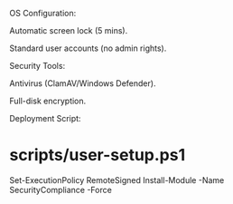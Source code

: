 OS Configuration:

Automatic screen lock (5 mins).

Standard user accounts (no admin rights).

Security Tools:

Antivirus (ClamAV/Windows Defender).

Full-disk encryption.

Deployment Script:
# scripts/user-setup.ps1
Set-ExecutionPolicy RemoteSigned
Install-Module -Name SecurityCompliance -Force
